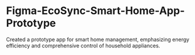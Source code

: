 # Figma-EcoSync-Smart-Home-App-Prototype
 Created a prototype app for smart home management, emphasizing energy efficiency and comprehensive control of household appliances.
